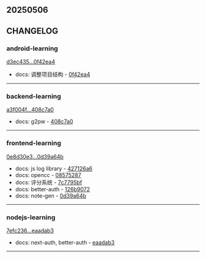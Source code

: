 ## 20250506

## CHANGELOG

### android-learning

[d3ec435...0f42ea4](https://github.com/zhbhun/android-learning/compare/d3ec435...0f42ea4)

* docs: 调整项目结构 - [0f42ea4](https://github.com/zhbhun/android-learning/commit/0f42ea406207a7e19f3e552ec0c763421507784d)

---

### backend-learning

[a3f004f...408c7a0](https://github.com/zhbhun/backend-learning/compare/a3f004f...408c7a0)

* docs: g2pw - [408c7a0](https://github.com/zhbhun/backend-learning/commit/408c7a02e88357fe94082ab38d205ef6f290eeab)

---

### frontend-learning

[0e8d30e3...0d39a64b](https://github.com/zhbhun/frontend-learning/compare/0e8d30e3...0d39a64b)

* docs: js log library - [427126a6](https://github.com/zhbhun/frontend-learning/commit/427126a6cb30a86bd9fd07d65b23a48a799e4554)
* docs: opencc - [08575287](https://github.com/zhbhun/frontend-learning/commit/08575287c5c5e40d1995d922e1017a7a2a0644f7)
* docs: 评分系统 - [7c7795bf](https://github.com/zhbhun/frontend-learning/commit/7c7795bf86536df4a6152ed3b5898b0d76fc452a)
* docs: better-auth - [126b9072](https://github.com/zhbhun/frontend-learning/commit/126b9072cae86bb212d827e2f055169010b88032)
* docs: note-gen - [0d39a64b](https://github.com/zhbhun/frontend-learning/commit/0d39a64b7b8ef3eb34de6fad578e19d563df1b3f)

---

### nodejs-learning

[7efc236...eaadab3](https://github.com/zhbhun/nodejs-learning/compare/7efc236...eaadab3)

* docs: next-auth, better-auth - [eaadab3](https://github.com/zhbhun/nodejs-learning/commit/eaadab34f5a151df513fd30dc22bae6c0582c86e)

---

